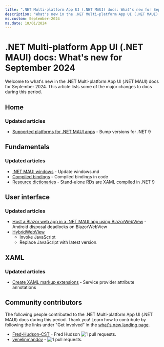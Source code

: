 ```yaml
---
title: ".NET Multi-platform App UI (.NET MAUI) docs: What's new for September 2024"
description: "What's new in the .NET Multi-platform App UI (.NET MAUI) docs for September 2024."
ms.custom: September-2024
ms.date: 10/01/2024
---
```


# .NET Multi-platform App UI (.NET MAUI) docs: What's new for September 2024

Welcome to what's new in the .NET Multi-platform App UI (.NET MAUI) docs for September 2024. This article lists some of the major changes to docs during this period.

## Home

### Updated articles

- [Supported platforms for .NET MAUI apps](supported-platforms.md) - Bump versions for .NET 9

## Fundamentals

### Updated articles

- [.NET MAUI windows](../fundamentals/windows.md) - Update windows.md
- [Compiled bindings](../fundamentals/data-binding/compiled-bindings.md) - Compiled bindings in code
- [Resource dictionaries](../fundamentals/resource-dictionaries.md) - Stand-alone RDs are XAML compiled in .NET 9

## User interface

### Updated articles

- [Host a Blazor web app in a .NET MAUI app using BlazorWebView](../user-interface/controls/blazorwebview.md) - Android disposal deadlocks on BlazorWebView
- [HybridWebView](../user-interface/controls/hybridwebview.md)
  - Invoke JavaScript
  - Replace JavaScript with latest version.

## XAML

### Updated articles

- [Create XAML markup extensions](../xaml/markup-extensions/create.md) - Service provider attribute annotations

## Community contributors

The following people contributed to the .NET Multi-platform App UI (.NET MAUI) docs during this period. Thank you! Learn how to contribute by following the links under "Get involved" in the [what's new landing page](index.yml).

- [Fred-Hudson-CST](https://github.com/Fred-Hudson-CST) - Fred Hudson ![1 pull requests.](https://img.shields.io/badge/Merged%20Pull%20Requests-1-green)
- [venelinmandov](https://github.com/venelinmandov) -  ![1 pull requests.](https://img.shields.io/badge/Merged%20Pull%20Requests-1-green)
